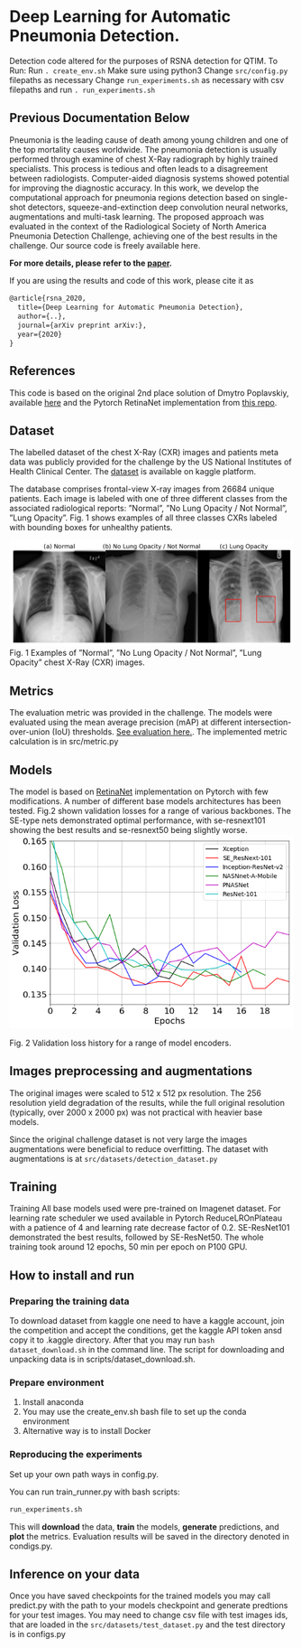 # Deep Learning for Automatic Pneumonia Detection.

Detection code altered for the purposes of RSNA detection for QTIM. 
To Run: Run `. create_env.sh`
Make sure using python3 
Change `src/config.py` filepaths as necessary
Change `run_experiments.sh` as necessary with csv filepaths and run `. run_experiments.sh`

## Previous Documentation Below
Pneumonia is the leading cause of death among young children and one of the top mortality causes worldwide. The pneumonia detection is usually performed through examine of chest X-Ray radiograph by highly trained specialists. This process is tedious and often leads to a disagreement between radiologists. Computer-aided diagnosis systems showed potential for improving the diagnostic accuracy. In this work, we develop the computational approach for pneumonia regions detection based on single-shot detectors, squeeze-and-extinction deep convolution neural networks, augmentations and multi-task learning. The proposed approach was evaluated in the context of the Radiological Society of North America Pneumonia Detection Challenge, achieving one of the best results in the challenge.
Our source code is freely available here.

__For more details, please refer to the [paper](https://arxiv.org/abs/...).__

If you are using the results and code of this work, please cite it as
```
@article{rsna_2020,
  title={Deep Learning for Automatic Pneumonia Detection},
  author={..},
  journal={arXiv preprint arXiv:},
  year={2020}
}
```

## References
This code is based on the original 2nd place solution of Dmytro Poplavskiy, available [here](https://github.com/pdima/kaggle_RSNA_Pneumonia_Detection) and 
the Pytorch RetinaNet implementation from [this repo](https://github.com/yhenon/pytorch-retinanet).


## Dataset
The labelled dataset of the chest X-Ray (CXR) images and patients meta data was publicly provided for the challenge by the US National Institutes of Health Clinical Center. The [dataset](https://www.kaggle.com/c/rsna-pneumonia-detection-challenge) is available on kaggle platform.

The database comprises frontal-view X-ray images from 26684 unique patients. Each image is labeled with one of three different classes from the associated radiological reports: ”Normal”, ”No Lung Opacity / Not Normal”, ”Lung Opacity”. 
Fig. 1 shows examples of all three classes CXRs labeled with bounding boxes for unhealthy patients.

![eda](pics/eda.png)
Fig. 1 Examples of ”Normal”, ”No Lung Opacity / Not Normal”, ”Lung Opacity” chest X-Ray (CXR) images.

## Metrics
The evaluation metric was provided in the challenge. The models were evaluated using the mean average precision (mAP) at different intersection-over-union (IoU) thresholds. [See evaluation here.](https://www.kaggle.com/c/rsna-pneumonia-detection-challenge/overview/evaluation).
The implemented metric calculation is in src/metric.py

## Models
The model is based on [RetinaNet](https://github.com/yhenon/pytorch-retinanet) implementation on Pytorch  with few modifications. A number of different base models architectures has been tested. Fig.2 shown validation losses for a range of various backbones. The SE-type nets demonstrated optimal performance, with se-resnext101 showing the best results and se-resnext50 being slightly worse.
![eda](pics/runs3.png)

Fig. 2 Validation loss history for a range of model encoders.


## Images preprocessing and augmentations
The original images were scaled to 512 x 512 px resolution. The 256 resolution yield degradation of the results, while the full original resolution (typically, over 2000 x 2000 px) was not practical with heavier base models.

Since the original challenge dataset is not very large the images augmentations were beneficial to reduce overfitting. The dataset with augmentations is at ```src/datasets/detection_dataset.py```

## Training
Training All base models used were pre-trained on Imagenet dataset. 
For learning rate scheduler we used available in Pytorch ReduceLROnPlateau with a patience of 4 and learning rate decrease factor of 0.2. SE-ResNet101 demonstrated the best results, followed by SE-ResNet50. The whole training took around 12 epochs, 50 min per epoch on P100 GPU.

## How to install and run

### Preparing the training data
To download dataset from kaggle one need to have a kaggle account, join the competition and accept the conditions, get the kaggle API token ansd copy it to .kaggle directory. After that you may run 
`bash dataset_download.sh` in the command line. The script for downloading and unpacking data is in scripts/dataset_download.sh.

### Prepare environment 
1. Install anaconda
2. You may use the create_env.sh bash file to set up the conda environment
3. Alternative way is to install Docker

### Reproducing the experiments 
Set up your own path ways in config.py.

You can run train_runner.py with bash scripts:
```bash
run_experiments.sh
```
This will **download** the data, **train** the models, **generate** predictions, and **plot** the metrics. Evaluation results will be saved in the directory denoted in condigs.py.

## Inference on your data
Once you have saved checkpoints for the trained models you may call predict.py with the path to your models checkpoint and generate predtions for your test images. 
You may need to change csv file with test images ids, that are loaded in the ```src/datasets/test_dataset.py``` and the test directory is in configs.py

